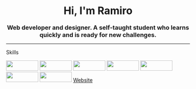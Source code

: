 <h1 style="text-align: center;">Hi, I'm Ramiro</h1>
    <h3 style="text-align: center; margin: 0 auto;">Web developer and designer. A self-taught student who learns quickly and is ready for new challenges.</h3>
    <hr>
    <div class="skills">
        <p>Skills</p>
        <img src="https://img.shields.io/badge/html5-%23E34F26.svg?style=for-the-badge&logo=html5&logoColor=white" style="width: 88px; height: 28px;">
        <img src="https://img.shields.io/badge/css3-%231572B6.svg?style=for-the-badge&logo=css3&logoColor=white" style="width: 88px; height: 28px;">
        <img src="https://img.shields.io/badge/javascript-yellow.svg?style=for-the-badge&logo=javascript&logoColor=gray" style="width: 88px; height: 28px;">
        <img src="https://img.shields.io/badge/tailwindcss-%2338B2AC.svg?style=for-the-badge&logo=tailwind-css&logoColor=white" style="width: 88px; height: 28px;">
        <img src="https://img.shields.io/badge/python-3670A0?style=for-the-badge&logo=python&logoColor=ffdd54" style="width: 88px; height: 28px;">
        <img src="https://img.shields.io/badge/git-%23F05033.svg?style=for-the-badge&logo=git&logoColor=white" style="width: 88px; height: 28px;">
        <img src="https://img.shields.io/badge/Linux-FCC624?style=for-the-badge&logo=linux&logoColor=black" style="width: 88px; height: 28px;">
        <a href="https://ramiromorales.tech/" target="_blank">Website</a>
